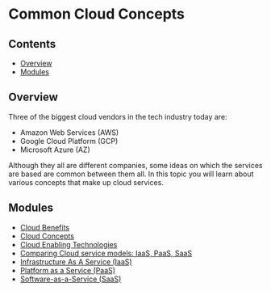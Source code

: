 # Common Cloud Concepts

<!--TOC_START-->
## Contents
- [Overview](#overview)
- [Modules](#modules)

<!--TOC_END-->
## Overview

Three of the biggest cloud vendors in the tech industry today are:
- Amazon Web Services (AWS)
- Google Cloud Platform (GCP)
- Microsoft Azure (AZ)

 Although they all are different companies, some ideas on which the services are based are common between them all. In 
 this topic you will learn about various concepts that make up cloud services.
<!--MODULES_START-->
## Modules
- [Cloud Benefits](./modules/cloud-benefits)
- [Cloud Concepts](./modules/cloud-concepts)
- [Cloud Enabling Technologies](./modules/cloud-enabling-technologies)
- [Comparing Cloud service models: IaaS, PaaS, SaaS](./modules/iaas-paas-saas)
- [Infrastructure As A Service (IaaS)](./modules/infrastructure-as-a-service)
- [Platform as a Service (PaaS)](./modules/platform-as-a-service)
- [Software-as-a-Service (SaaS)](./modules/software-as-a-service)
<!--MODULES_END-->
